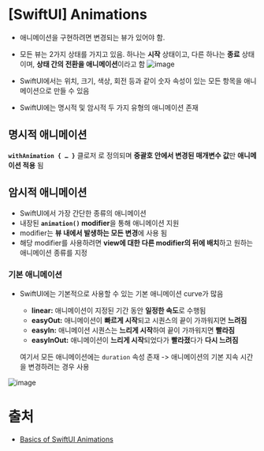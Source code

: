 # [SwiftUI] Animations

- 애니메이션을 구현하려면 변경되는 뷰가 있어야 함. 
- 모든 뷰는 2가지 상태를 가지고 있음. 하나는 **시작** 상태이고, 다른 하나는 **종료** 상태이며, **상태 간의 전환을 애니메이션**이라고 함
![image](https://user-images.githubusercontent.com/20410193/128696887-60128705-975e-4cda-919e-907842ddb494.png)



- SwiftUI에서는 위치, 크기, 색상, 회전 등과 같이 숫자 속성이 있는 모든 항목을 애니메이션으로 만들 수 있음
- SwiftUI에는 명시적 및 암시적 두 가지 유형의 애니메이션 존재

## 명시적 애니메이션

**`withAnimation { … }`** 클로저 로 정의되며 **중괄호 안에서 변경된 매개변수 값**만 **애니메이션 적용** 됨



## 암시적 애니메이션

- SwiftUI에서 가장 간단한 종류의 애니메이션
- 내장된 **`animation()` modifier**을 통해 애니메이션 지원
- modifier는 **뷰 내에서 발생하는 모든 변경**에 사용 됨
- 해당 modifier를 사용하려면 **view에 대한 다른 modifier의 뒤에 배치**하고 원하는 애니메이션 종류를 지정

### 기본 애니메이션

- SwiftUI에는 기본적으로 사용할 수 있는 기본 애니메이션 curve가 많음

  - **linear:** 애니메이션이 지정된 기간 동안 **일정한 속도**로 수행됨
  - **easyOut:** 애니메이션이 **빠르게 시작**되고 시퀀스의 끝이 가까워지면 **느려짐**
  - **easyIn:** 애니메이션 시퀀스는 **느리게 시작**하여 끝이 가까워지면 **빨라짐**
  - **easyInOut:** 애니메이션이 **느리게 시작**되었다가 **빨라졌**다가 **다시 느려짐**

  여기서 모든 애니메이션에는 `duration` 속성 존재 -> 애니메이션의 기본 지속 시간을 변경하려는 경우 사용

![image](https://user-images.githubusercontent.com/20410193/128696898-c2a0bdd4-c4b5-4d7f-a3e6-2f39c489492a.png)



# 출처

- [Basics of SwiftUI Animations](https://medium.com/simform-engineering/basics-of-swift-ui-animations-d1aa2485a5d9)

